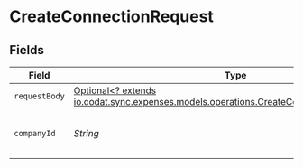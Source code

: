 # CreateConnectionRequest


## Fields

| Field                                                                                                                                              | Type                                                                                                                                               | Required                                                                                                                                           | Description                                                                                                                                        | Example                                                                                                                                            |
| -------------------------------------------------------------------------------------------------------------------------------------------------- | -------------------------------------------------------------------------------------------------------------------------------------------------- | -------------------------------------------------------------------------------------------------------------------------------------------------- | -------------------------------------------------------------------------------------------------------------------------------------------------- | -------------------------------------------------------------------------------------------------------------------------------------------------- |
| `requestBody`                                                                                                                                      | [Optional<? extends io.codat.sync.expenses.models.operations.CreateConnectionRequestBody>](../../models/operations/CreateConnectionRequestBody.md) | :heavy_minus_sign:                                                                                                                                 | N/A                                                                                                                                                |                                                                                                                                                    |
| `companyId`                                                                                                                                        | *String*                                                                                                                                           | :heavy_check_mark:                                                                                                                                 | Unique identifier for a company.                                                                                                                   | 8a210b68-6988-11ed-a1eb-0242ac120002                                                                                                               |